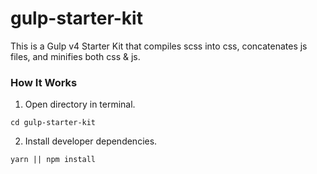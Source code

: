 # gulp-starter-kit

This is a Gulp v4 Starter Kit that compiles scss into css, concatenates js files, and minifies both css & js.

### How It Works
1. Open directory in terminal.
```
cd gulp-starter-kit
```
2. Install developer dependencies.
```
yarn || npm install
```
